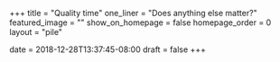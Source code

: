 +++
title = "Quality time"
one_liner = "Does anything else matter?"
featured_image = ""
show_on_homepage = false
homepage_order = 0
layout = "pile"

date = 2018-12-28T13:37:45-08:00
draft = false
+++
